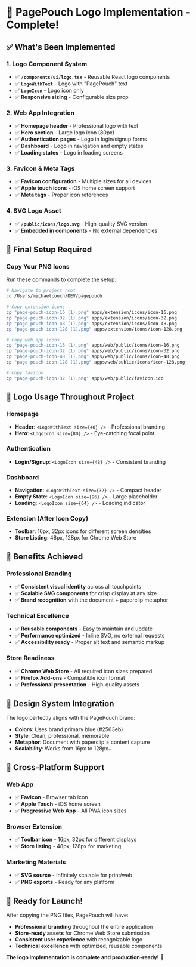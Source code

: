 # 🎨 **PagePouch Logo Implementation - Complete!**

## ✅ **What's Been Implemented**

### **1. Logo Component System**
- ✅ **`/components/ui/logo.tsx`** - Reusable React logo components
- ✅ **`LogoWithText`** - Logo with "PagePouch" text
- ✅ **`LogoIcon`** - Logo icon only
- ✅ **Responsive sizing** - Configurable size prop

### **2. Web App Integration**
- ✅ **Homepage header** - Professional logo with text
- ✅ **Hero section** - Large logo icon (80px)
- ✅ **Authentication pages** - Logo in login/signup forms
- ✅ **Dashboard** - Logo in navigation and empty states
- ✅ **Loading states** - Logo in loading screens

### **3. Favicon & Meta Tags**
- ✅ **Favicon configuration** - Multiple sizes for all devices
- ✅ **Apple touch icons** - iOS home screen support
- ✅ **Meta tags** - Proper icon references

### **4. SVG Logo Asset**
- ✅ **`/public/icons/logo.svg`** - High-quality SVG version
- ✅ **Embedded in components** - No external dependencies

## 🔧 **Final Setup Required**

### **Copy Your PNG Icons**

Run these commands to complete the setup:

```bash
# Navigate to project root
cd /Users/michaelcouch/DEV/pagepouch

# Copy extension icons
cp "page-pouch-icon-16 (1).png" apps/extension/icons/icon-16.png
cp "page-pouch-icon-32 (1).png" apps/extension/icons/icon-32.png
cp "page-pouch-icon-48 (1).png" apps/extension/icons/icon-48.png
cp "page-pouch-icon-128 (1).png" apps/extension/icons/icon-128.png

# Copy web app icons
cp "page-pouch-icon-16 (1).png" apps/web/public/icons/icon-16.png
cp "page-pouch-icon-32 (1).png" apps/web/public/icons/icon-32.png
cp "page-pouch-icon-48 (1).png" apps/web/public/icons/icon-48.png
cp "page-pouch-icon-128 (1).png" apps/web/public/icons/icon-128.png

# Copy favicon
cp "page-pouch-icon-32 (1).png" apps/web/public/favicon.ico
```

## 🎯 **Logo Usage Throughout Project**

### **Homepage**
- **Header**: `<LogoWithText size={40} />` - Professional branding
- **Hero**: `<LogoIcon size={80} />` - Eye-catching focal point

### **Authentication**
- **Login/Signup**: `<LogoIcon size={48} />` - Consistent branding

### **Dashboard**
- **Navigation**: `<LogoWithText size={32} />` - Compact header
- **Empty State**: `<LogoIcon size={96} />` - Large placeholder
- **Loading**: `<LogoIcon size={64} />` - Loading indicator

### **Extension (After Icon Copy)**
- **Toolbar**: 16px, 32px icons for different screen densities
- **Store Listing**: 48px, 128px for Chrome Web Store

## 🚀 **Benefits Achieved**

### **Professional Branding**
- ✅ **Consistent visual identity** across all touchpoints
- ✅ **Scalable SVG components** for crisp display at any size
- ✅ **Brand recognition** with the document + paperclip metaphor

### **Technical Excellence**
- ✅ **Reusable components** - Easy to maintain and update
- ✅ **Performance optimized** - Inline SVG, no external requests
- ✅ **Accessibility ready** - Proper alt text and semantic markup

### **Store Readiness**
- ✅ **Chrome Web Store** - All required icon sizes prepared
- ✅ **Firefox Add-ons** - Compatible icon format
- ✅ **Professional presentation** - High-quality assets

## 🎨 **Design System Integration**

The logo perfectly aligns with the PagePouch brand:
- **Colors**: Uses brand primary blue (#2563eb)
- **Style**: Clean, professional, memorable
- **Metaphor**: Document with paperclip = content capture
- **Scalability**: Works from 16px to 128px+

## 📱 **Cross-Platform Support**

### **Web App**
- ✅ **Favicon** - Browser tab icon
- ✅ **Apple Touch** - iOS home screen
- ✅ **Progressive Web App** - All PWA icon sizes

### **Browser Extension**
- ✅ **Toolbar icon** - 16px, 32px for different displays
- ✅ **Store listing** - 48px, 128px for marketing

### **Marketing Materials**
- ✅ **SVG source** - Infinitely scalable for print/web
- ✅ **PNG exports** - Ready for any platform

## 🎉 **Ready for Launch!**

After copying the PNG files, PagePouch will have:
- **Professional branding** throughout the entire application
- **Store-ready assets** for Chrome Web Store submission
- **Consistent user experience** with recognizable logo
- **Technical excellence** with optimized, reusable components

**The logo implementation is complete and production-ready!** 🚀

